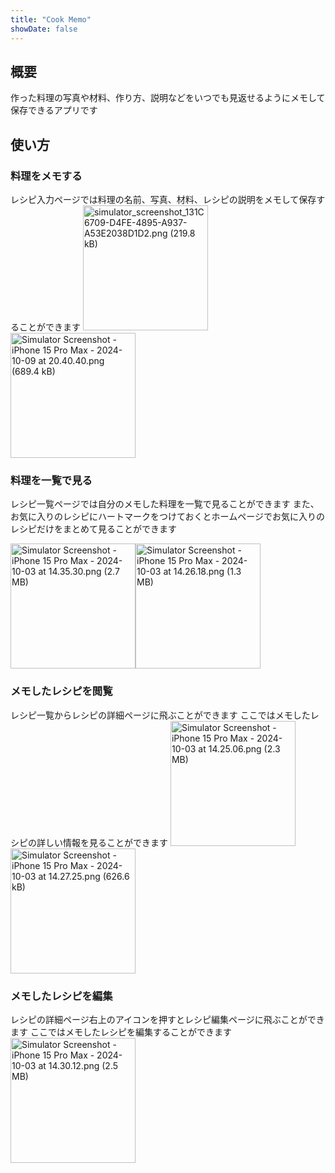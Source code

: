 ```yaml
---
title: "Cook Memo"
showDate: false
---
```


## 概要
作った料理の写真や材料、作り方、説明などをいつでも見返せるようにメモして保存できるアプリです

## 使い方
### 料理をメモする
レシピ入力ページでは料理の名前、写真、材料、レシピの説明をメモして保存することができます
<img width="200" alt="simulator_screenshot_131C6709-D4FE-4895-A937-A53E2038D1D2.png (219.8 kB)" src="https://img.esa.io/uploads/production/attachments/21530/2024/10/09/104214/6704577f-80ec-4516-91c5-07a9627cb301.png"><img width="200" alt="Simulator Screenshot - iPhone 15 Pro Max - 2024-10-09 at 20.40.40.png (689.4 kB)" src="https://img.esa.io/uploads/production/attachments/21530/2024/10/09/104214/9f0e7d9e-94e1-48a2-ada5-86a755897964.png">

### 料理を一覧で見る
レシピ一覧ページでは自分のメモした料理を一覧で見ることができます
また、お気に入りのレシピにハートマークをつけておくとホームページでお気に入りのレシピだけをまとめて見ることができます

<img width="200" alt="Simulator Screenshot - iPhone 15 Pro Max - 2024-10-03 at 14.35.30.png (2.7 MB)" src="https://img.esa.io/uploads/production/attachments/21530/2024/10/09/104214/6d91b24c-ca3f-4c7c-a9c6-c1d52a9651a0.png"><img width="200" alt="Simulator Screenshot - iPhone 15 Pro Max - 2024-10-03 at 14.26.18.png (1.3 MB)" src="https://img.esa.io/uploads/production/attachments/21530/2024/10/09/104214/bd07deba-66f8-464a-88f0-3b2f0e388c0e.png">



### メモしたレシピを閲覧
レシピ一覧からレシピの詳細ページに飛ぶことができます
ここではメモしたレシピの詳しい情報を見ることができます
<img width="200" alt="Simulator Screenshot - iPhone 15 Pro Max - 2024-10-03 at 14.25.06.png (2.3 MB)" src="https://img.esa.io/uploads/production/attachments/21530/2024/10/09/104214/1530841b-d52f-44af-879b-078a03410571.png"><img width="200" alt="Simulator Screenshot - iPhone 15 Pro Max - 2024-10-03 at 14.27.25.png (626.6 kB)" src="https://img.esa.io/uploads/production/attachments/21530/2024/10/09/104214/7d20f9e5-706b-41e6-906a-02978095ea59.png">
### メモしたレシピを編集
レシピの詳細ページ右上のアイコンを押すとレシピ編集ページに飛ぶことができます
ここではメモしたレシピを編集することができます
<img width="200" alt="Simulator Screenshot - iPhone 15 Pro Max - 2024-10-03 at 14.30.12.png (2.5 MB)" src="https://img.esa.io/uploads/production/attachments/21530/2024/10/09/104214/daed6ba0-035c-4dd1-a75b-8dffa9f84234.png">